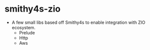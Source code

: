 # smithy4s-zio

- A few small libs based off Smithy4s to enable integration with ZIO ecosystem.
  - Prelude
  - Http
  - Aws 
